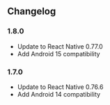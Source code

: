 
## Changelog

### 1.8.0
- Update to React Native 0.77.0
- Add Android 15 compatibility

### 1.7.0
- Update to React Native 0.76.6
- Add Android 14 compatibility